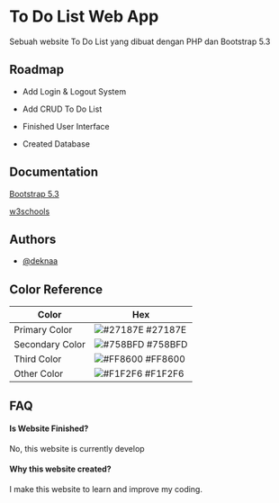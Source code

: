 
# To Do List Web App

Sebuah website To Do List yang dibuat dengan PHP dan Bootstrap 5.3




## Roadmap

- Add Login & Logout System

- Add CRUD To Do List

- Finished User Interface

- Created Database

## Documentation

[Bootstrap 5.3](https://getbootstrap.com/) 

[w3schools](https://www.w3schools.com/) 




## Authors

- [@deknaa](https://github.com/deknaa)

## Color Reference

| Color             | Hex                                                                |
| ----------------- | ------------------------------------------------------------------ |
| Primary Color | ![#27187E](https://via.placeholder.com/10/27187E?text=+) #27187E |
| Secondary Color | ![#758BFD](https://via.placeholder.com/10/758BFD?text=+) #758BFD |
| Third Color | ![#FF8600](https://via.placeholder.com/10/FF8600?text=+) #FF8600 |
| Other Color | ![#F1F2F6](https://via.placeholder.com/10/F1F2F6?text=+) #F1F2F6 |


## FAQ

#### Is Website Finished?

No, this website is currently develop

#### Why this website created?

I make this website to learn and improve my coding.

